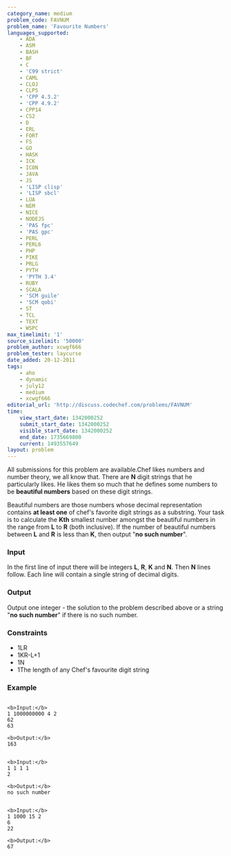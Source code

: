```yaml
---
category_name: medium
problem_code: FAVNUM
problem_name: 'Favourite Numbers'
languages_supported:
    - ADA
    - ASM
    - BASH
    - BF
    - C
    - 'C99 strict'
    - CAML
    - CLOJ
    - CLPS
    - 'CPP 4.3.2'
    - 'CPP 4.9.2'
    - CPP14
    - CS2
    - D
    - ERL
    - FORT
    - FS
    - GO
    - HASK
    - ICK
    - ICON
    - JAVA
    - JS
    - 'LISP clisp'
    - 'LISP sbcl'
    - LUA
    - NEM
    - NICE
    - NODEJS
    - 'PAS fpc'
    - 'PAS gpc'
    - PERL
    - PERL6
    - PHP
    - PIKE
    - PRLG
    - PYTH
    - 'PYTH 3.4'
    - RUBY
    - SCALA
    - 'SCM guile'
    - 'SCM qobi'
    - ST
    - TCL
    - TEXT
    - WSPC
max_timelimit: '1'
source_sizelimit: '50000'
problem_author: xcwgf666
problem_tester: laycurse
date_added: 20-12-2011
tags:
    - aho
    - dynamic
    - july12
    - medium
    - xcwgf666
editorial_url: 'http://discuss.codechef.com/problems/FAVNUM'
time:
    view_start_date: 1342000252
    submit_start_date: 1342000252
    visible_start_date: 1342000252
    end_date: 1735669800
    current: 1493557649
layout: problem
---
```

All submissions for this problem are available.Chef likes numbers and number theory, we all know that. There are **N** digit strings that he particularly likes. He likes them so much that he defines some numbers to be **beautiful numbers** based on these digit strings.

Beautiful numbers are those numbers whose decimal representation contains **at least one** of chef's favorite digit strings as a substring. Your task is to calculate the **Kth** smallest number amongst the beautiful numbers in the range from **L** to **R** (both inclusive). If the number of beautiful numbers between **L** and **R** is less than **K**, then output "**no such number**".

### Input

In the first line of input there will be integers **L**, **R**, **K** and **N**. Then **N** lines follow. Each line will contain a single string of decimal digits.

### Output

Output one integer - the solution to the problem described above or a string "**no such number**" if there is no such number.

### Constraints

- 1LR
- 1KR-L+1
- 1N
- 1The length of any Chef's favourite digit string


### Example

```

<b>Input:</b>
1 1000000000 4 2
62
63

<b>Output:</b>
163

```

```

<b>Input:</b>
1 1 1 1
2

<b>Output:</b>
no such number

```

```

<b>Input:</b>
1 1000 15 2
6
22

<b>Output:</b>
67

```